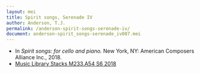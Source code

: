 ```yaml
---
layout: mei
title: Spirit songs, Serenade IV
author: Anderson, T.J.
permalink: /anderson-spirit-songs-serenade-iv/
document: anderson-spirit_songs-serenade_iv007.mei
---
```


- In *Spirit songs: for cello and piano.* New York, NY: American Composers Alliance Inc., 2018.
- <a href="https://tufts-primo.hosted.exlibrisgroup.com/permalink/f/14dinuo/01TUN_ALMA21275315470003851" target="_blank">Music Library Stacks M233.A54 S6 2018</a>

